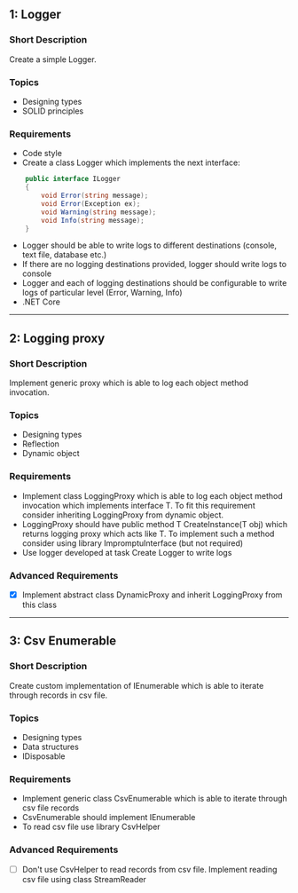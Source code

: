 ## 1: Logger ##
### Short Description ###
Create a simple Logger.
### Topics ###
- Designing types
- SOLID principles
### Requirements ###
- Code style
- Create a class Logger which implements the next interface:
````C#
    public interface ILogger
    {
        void Error(string message);
        void Error(Exception ex);
        void Warning(string message);
        void Info(string message);
    }
````
- Logger should be able to write logs to different destinations (console, text file, database etc.)
- If there are no logging destinations provided, logger should write logs to console
- Logger and each of logging destinations should be configurable to write logs of particular level (Error, Warning, Info)
- .NET Core

---

## 2: Logging proxy ##
### Short Description ###
Implement generic proxy which is able to log each object method invocation.
### Topics ###
- Designing types
- Reflection
- Dynamic object
### Requirements ###
- Implement class LoggingProxy which is able to log each object method invocation which implements interface T. To fit this requirement consider inheriting LoggingProxy from dynamic object.
- LoggingProxy should have public method T CreateInstance(T obj) which returns logging proxy which acts like T. To implement such a method consider using library ImpromptuInterface (but not required)
- Use logger developed at task Create Logger to write logs
### Advanced Requirements ###
- [x] Implement abstract class DynamicProxy and inherit LoggingProxy from this class

---

## 3: Csv Enumerable ##
### Short Description ###
Create custom implementation of IEnumerable which is able to iterate through records in csv file.
### Topics ###
- Designing types
- Data structures
- IDisposable
### Requirements ###
- Implement generic class CsvEnumerable which is able to iterate through csv file records
- CsvEnumerable should implement IEnumerable
- To read csv file use library CsvHelper
### Advanced Requirements ###
- [ ] Don't use CsvHelper to read records from csv file. Implement reading csv file using class StreamReader
